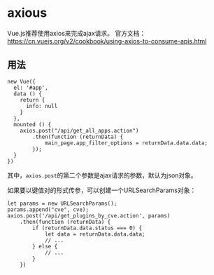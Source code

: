 # axious
Vue.js推荐使用axios来完成ajax请求。
官方文档：https://cn.vuejs.org/v2/cookbook/using-axios-to-consume-apis.html

## 用法
```
new Vue({
  el: '#app',
  data () {
    return {
      info: null
    }
  },
  mounted () {
    axios.post("/api/get_all_apps.action")
        .then(function (returnData) {
            main_page.app_filter_options = returnData.data.data;
        });
  }
})
```
其中，`axios.post`的第二个参数是ajax请求的参数，默认为json对象。

如果要以键值对的形式传参，可以创建一个URLSearchParams对象：
```
let params = new URLSearchParams();
params.append("cve", cve);
axios.post('/api/get_plugins_by_cve.action', params)
    .then(function (returnData) {
        if (returnData.data.status === 0) {
            let data = returnData.data.data;
            // ...
        } else {
            // ...
        }
    })
```